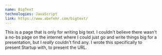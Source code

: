 ```yaml
---
name: BigText
technologies: JavaScript
link: https://www.abefehr.com/bigtext/
---
```


This is a page that is only for writing big text. I couldn't believe there wasn't a no-bs page on the internet where I could just go and write things big for a presentation, but I _really_ couldn't find any. I wrote this specifically to present Startup with, to present the URL.
